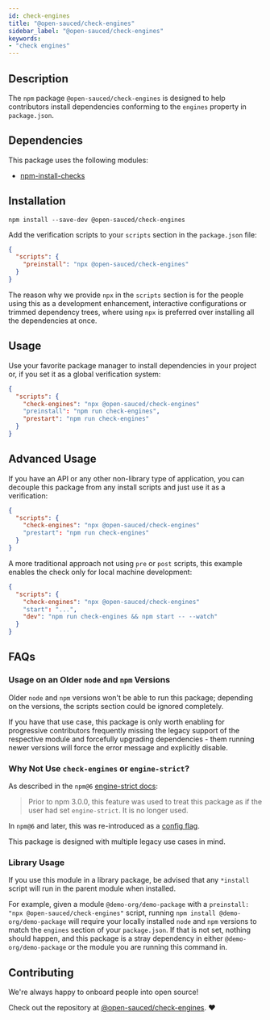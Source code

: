 ```yaml
---
id: check-engines
title: "@open-sauced/check-engines"
sidebar_label: "@open-sauced/check-engines"
keywords: 
- "check engines"
---
```


## Description

The `npm` package `@open-sauced/check-engines` is designed to help contributors install dependencies conforming to the `engines` property in `package.json`.

## Dependencies

This package uses the following modules:

- [npm-install-checks](https://github.com/npm/npm-install-checks)

## Installation

```shell
npm install --save-dev @open-sauced/check-engines
```

Add the verification scripts to your `scripts` section in the `package.json` file:

```json
{
  "scripts": {
    "preinstall": "npx @open-sauced/check-engines"
  }
}
```

The reason why we provide `npx` in the `scripts` section is for the people using this as a development enhancement, interactive configurations or trimmed dependency trees, where using `npx` is preferred over installing all the dependencies at once.

## Usage

Use your favorite package manager to install dependencies in your project or, if you set it as a global verification system:

```json
{
  "scripts": {
    "check-engines": "npx @open-sauced/check-engines"
    "preinstall": "npm run check-engines",
    "prestart": "npm run check-engines"
  }
}
```

## Advanced Usage

If you have an API or any other non-library type of application, you can decouple this package from any install scripts and just use it as a verification:

```json
{
  "scripts": {
    "check-engines": "npx @open-sauced/check-engines"
    "prestart": "npm run check-engines"
  }
}
```

A more traditional approach not using `pre` or `post` scripts, this example enables the check only for local machine development:

```json
{
  "scripts": {
    "check-engines": "npx @open-sauced/check-engines"
    "start": "...",
    "dev": "npm run check-engines && npm start -- --watch"
  }
}
```

## FAQs

### Usage on an Older `node` and `npm` Versions

Older `node` and `npm` versions won't be able to run this package; depending on the versions, the scripts section could be ignored completely.

If you have that use case, this package is only worth enabling for progressive contributors frequently missing the legacy support of the respective module and forcefully upgrading dependencies - them running newer versions will force the error message and explicitly disable.

### Why Not Use `check-engines` or `engine-strict`?

As described in the `npm@6` [engine-strict docs](https://docs.npmjs.com/cli/v6/configuring-npm/package-json#enginestrict):

> Prior to npm 3.0.0, this feature was used to treat this package as if the user had set `engine-strict`. It is no longer used.

In `npm@6` and later, this was re-introduced as a [config flag](https://docs.npmjs.com/cli/v7/using-npm/config#engine-strict).

This package is designed with multiple legacy use cases in mind.

### Library Usage

If you use this module in a library package, be advised that any `*install` script will run in the parent module when installed.

For example, given a module `@demo-org/demo-package` with a `preinstall: "npx @open-sauced/check-engines"` script, running `npm install @demo-org/demo-package` will require your locally installed `node` and `npm` versions to match the `engines` section of your `package.json`. If that is not set, nothing should happen, and this package is a stray dependency in either `@demo-org/demo-package` or the module you are running this command in.

## Contributing

We're always happy to onboard people into open source!

Check out the repository at [@open-sauced/check-engines](https://github.com/open-sauced/check-engines). ❤️
